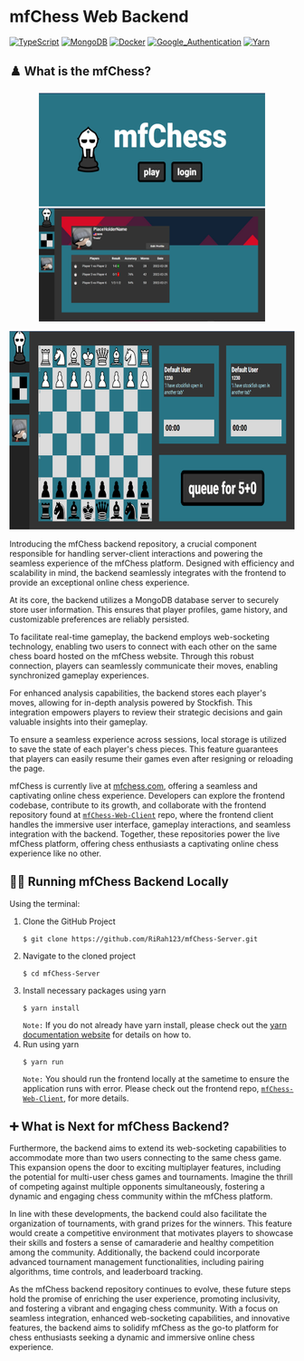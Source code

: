 # mfChess Web Backend
[![TypeScript](https://img.shields.io/badge/TypeScript-3178C6?style=for-the-badge&logo=typescript&logoColor=white)]()
[![MongoDB](https://img.shields.io/badge/MongoDB-47A248?style=for-the-badge&logo=MongoDB&logoColor=white)]()
[![Docker](https://img.shields.io/badge/Docker-2496ED?style=for-the-badge&logo=docker&logoColor=white)]()
[![Google_Authentication](https://img.shields.io/badge/Google_Authentication-4285F4?style=for-the-badge&logo=google&logoColor=white)]()
[![Yarn](https://img.shields.io/badge/Yarn-2C8EBB?style=for-the-badge&logo=Yarn&logoColor=white)]()

## ♟️ What is the mfChess?

<p align="center">
  <img src="mfChess-front-page.png" height="200" width="400" alt="mfChess Front Page">
  <img src="mfChess-profile-page.png" height="200" width="400" alt="mfChess Profile Page">
</p>
<p align="center">
  <img src="mfChess-board-page.png" height="350" width="700" alt="mfChess Board Page">
</p>

Introducing the mfChess backend repository, a crucial component responsible for handling server-client interactions and powering the seamless experience of the mfChess platform. Designed with efficiency and scalability in mind, the backend seamlessly integrates with the frontend to provide an exceptional online chess experience.

At its core, the backend utilizes a MongoDB database server to securely store user information. This ensures that player profiles, game history, and customizable preferences are reliably persisted.

To facilitate real-time gameplay, the backend employs web-socketing technology, enabling two users to connect with each other on the same chess board hosted on the mfChess website. Through this robust connection, players can seamlessly communicate their moves, enabling synchronized gameplay experiences.

For enhanced analysis capabilities, the backend stores each player's moves, allowing for in-depth analysis powered by Stockfish. This integration empowers players to review their strategic decisions and gain valuable insights into their gameplay.

To ensure a seamless experience across sessions, local storage is utilized to save the state of each player's chess pieces. This feature guarantees that players can easily resume their games even after resigning or reloading the page.

mfChess is currently live at <a href="mfchess.com">mfchess.com</a>, offering a seamless and captivating online chess experience. Developers can explore the frontend codebase, contribute to its growth, and collaborate with the frontend repository found at <a href="https://github.com/RiRah123/mfChess-Web-Client">`mfChess-Web-Client`</a> repo, where the frontend client handles the immersive user interface, gameplay interactions, and seamless integration with the backend. Together, these repositories power the live mfChess platform, offering chess enthusiasts a captivating online chess experience like no other.

## 🏃‍♂️ Running mfChess Backend Locally

Using the terminal:

1. Clone the GitHub Project
   ```
   $ git clone https://github.com/RiRah123/mfChess-Server.git
   ```
2. Navigate to the cloned project
   ```
   $ cd mfChess-Server
   ```
3. Install necessary packages using yarn
   ```
   $ yarn install
   ```
   `Note:` If you do not already have yarn install, please check out the <a href="https://classic.yarnpkg.com/lang/en/docs/install/#windows-stable">yarn documentation website</a> for details on how to.
 4. Run using yarn
    ```
    $ yarn run
    ```
    `Note:` You should run the frontend locally at the sametime to ensure the application runs with error. Please check out the frontend repo, <a href="https://github.com/RiRah123/mfChess-Web-Client">`mfChess-Web-Client`</a>, for more details.

## ➕ What is Next for mfChess Backend?

Furthermore, the backend aims to extend its web-socketing capabilities to accommodate more than two users connecting to the same chess game. This expansion opens the door to exciting multiplayer features, including the potential for multi-user chess games and tournaments. Imagine the thrill of competing against multiple opponents simultaneously, fostering a dynamic and engaging chess community within the mfChess platform.

In line with these developments, the backend could also facilitate the organization of tournaments, with grand prizes for the winners. This feature would create a competitive environment that motivates players to showcase their skills and fosters a sense of camaraderie and healthy competition among the community. Additionally, the backend could incorporate advanced tournament management functionalities, including pairing algorithms, time controls, and leaderboard tracking.

As the mfChess backend repository continues to evolve, these future steps hold the promise of enriching the user experience, promoting inclusivity, and fostering a vibrant and engaging chess community. With a focus on seamless integration, enhanced web-socketing capabilities, and innovative features, the backend aims to solidify mfChess as the go-to platform for chess enthusiasts seeking a dynamic and immersive online chess experience.


